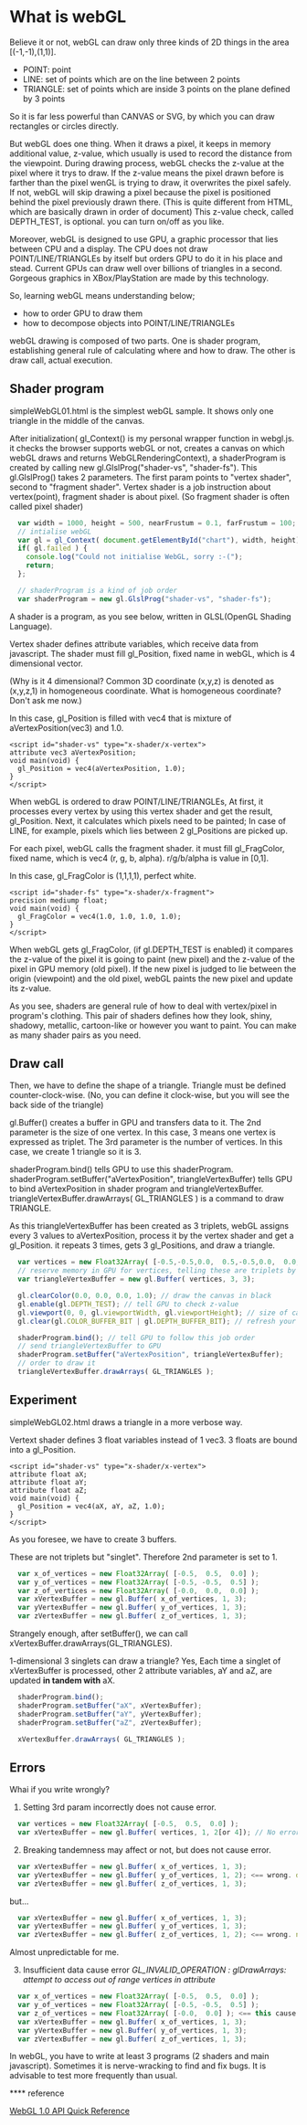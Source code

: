 # What is webGL

Believe it or not, webGL can draw only three kinds of 2D things in the area [(-1,-1),(1,1)].

* POINT: point
* LINE: set of points which are on the line between 2 points
* TRIANGLE: set of points which are inside 3 points on the plane defined by 3 points

So it is far less powerful than CANVAS or SVG, by which you can draw rectangles or circles directly.

But webGL does one thing.
When it draws a pixel, it keeps in memory additional value, z-value, which usually is used to record the distance from the viewpoint.
During drawing process, webGL checks the z-value at the pixel where it trys to draw.
If the z-value means the pixel drawn before is farther than the pixel wenGL is trying to draw, it overwrites the pixel safely.
If not, webGL will skip drawing a pixel because the pixel is positioned behind the pixel previously drawn there.
(This is quite different from HTML, which are basically drawn in order of document)
This z-value check, called DEPTH_TEST, is optional. you can turn on/off as you like.

Moreover, webGL is designed to use GPU, a graphic processor that lies between CPU and a display. The CPU does not draw POINT/LINE/TRIANGLEs by itself but orders GPU to do it in his place and stead. Current GPUs can draw well over billions of  triangles in a second. Gorgeous graphics in XBox/PlayStation are made by this technology.

So, learning webGL means understanding below;

* how to order GPU to draw them
* how to decompose objects into POINT/LINE/TRIANGLEs

webGL drawing is composed of two parts. One is shader program, establishing general rule of calculating where and how to draw. The other is draw call, actual execution.

## Shader program

simpleWebGL01.html is the simplest webGL sample. It shows only one triangle in the middle of the canvas.

After initialization( gl_Context() is my personal wrapper function in webgl.js. it checks the browser supports webGL or not, creates a canvas on which webGL draws and returns WebGLRenderingContext), a shaderProgram is created by calling new gl.GlslProg("shader-vs", "shader-fs"). This gl.GlslProg() takes 2 parameters. The first param points to "vertex shader", second to "fragment shader".
Vertex shader is a job instruction about vertex(point), fragment shader is about pixel. (So fragment shader is often called pixel shader)

```javascript
  var width = 1000, height = 500, nearFrustum = 0.1, farFrustum = 100;  
  // intialise webGL
  var gl = gl_Context( document.getElementById("chart"), width, height);
  if( gl.failed ) {
    console.log("Could not initialise WebGL, sorry :-(");
    return;
  };

  // shaderProgram is a kind of job order
  var shaderProgram = new gl.GlslProg("shader-vs", "shader-fs");
```

A shader is a program, as you see below, written in GLSL(OpenGL Shading Language).

Vertex shader defines attribute variables, which receive data from javascript.
The shader must fill gl_Position, fixed name in webGL, which is 4 dimensional vector.

(Why is it 4 dimensional? Common 3D coordinate (x,y,z) is denoted as (x,y,z,1) in homogeneous coordinate. What is homogeneous coordinate? Don't ask me now.)

In this case, gl_Position is filled with vec4 that is mixture of aVertexPosition(vec3) and 1.0.

```
<script id="shader-vs" type="x-shader/x-vertex">
attribute vec3 aVertexPosition;
void main(void) {
  gl_Position = vec4(aVertexPosition, 1.0);
}
</script>
```

When webGL is ordered to draw POINT/LINE/TRIANGLEs, At first, it processes every vertex by using this vertex shader and get the result, gl_Position. Next, it calculates which pixels need to be painted; In case of LINE, for example, pixels which lies between 2 gl_Positions are picked up.

For each pixel, webGL calls the fragment shader. it must fill gl_FragColor, fixed name, which is vec4 (r, g, b, alpha). r/g/b/alpha is value in [0,1].

In this case, gl_FragColor is (1,1,1,1), perfect white.

```
<script id="shader-fs" type="x-shader/x-fragment">
precision mediump float;
void main(void) {
  gl_FragColor = vec4(1.0, 1.0, 1.0, 1.0);
}
</script>
```

When webGL gets gl_FragColor, (if gl.DEPTH_TEST is enabled) it compares the z-value of the pixel it is going to paint (new pixel) and the z-value of the pixel in GPU memory (old pixel). If the new pixel is judged to lie between the origin (viewpoint) and the old pixel, webGL paints the new pixel and update its z-value.

As you see, shaders are general rule of how to deal with vertex/pixel in program's clothing. This pair of shaders defines how they look, shiny, shadowy, metallic, cartoon-like or however you want to paint. You can make as many shader pairs as you need.

## Draw call 

Then, we have to define the shape of a triangle.
Triangle must be defined counter-clock-wise. (No, you can define it clock-wise, but you will see the back side of the triangle) 

gl.Buffer() creates a buffer in GPU and transfers data to it.
The 2nd parameter is the size of one vertex. In this case, 3 means one vertex is expressed as triplet.
The 3rd parameter is the number of vertices. In this case, we create 1 triangle so it is 3. 

shaderProgram.bind() tells GPU to use this shaderProgram.
shaderProgram.setBuffer("aVertexPosition", triangleVertexBuffer) tells GPU to bind aVertexPosition in shader program and triangleVertexBuffer. triangleVertexBuffer.drawArrays( GL_TRIANGLES ) is a command to draw TRIANGLE.

As this triangleVertexBuffer has been created as 3 triplets, webGL assigns every 3 values to aVertexPosition, process it by the vertex shader and get a gl_Position. it repeats 3 times, gets 3 gl_Positions, and draw a triangle.

```javascript
  var vertices = new Float32Array( [-0.5,-0.5,0.0,  0.5,-0.5,0.0,  0.0,0.5,0.0] );
  // reserve memory in GPU for vertices, telling these are triplets by first 3, number of triplets by second 3.
  var triangleVertexBuffer = new gl.Buffer( vertices, 3, 3);

  gl.clearColor(0.0, 0.0, 0.0, 1.0); // draw the canvas in black
  gl.enable(gl.DEPTH_TEST); // tell GPU to check z-value
  gl.viewport(0, 0, gl.viewportWidth, gl.viewportHeight); // size of canvas
  gl.clear(gl.COLOR_BUFFER_BIT | gl.DEPTH_BUFFER_BIT); // refresh your brain

  shaderProgram.bind(); // tell GPU to follow this job order
  // send triangleVertexBuffer to GPU
  shaderProgram.setBuffer("aVertexPosition", triangleVertexBuffer);
  // order to draw it
  triangleVertexBuffer.drawArrays( GL_TRIANGLES );
```

## Experiment

simpleWebGL02.html draws a triangle in a more verbose way.

Vertext shader defines 3 float variables instead of 1 vec3. 3 floats are bound into a gl_Position.

```
<script id="shader-vs" type="x-shader/x-vertex">
attribute float aX;
attribute float aY;
attribute float aZ;
void main(void) {
  gl_Position = vec4(aX, aY, aZ, 1.0);
}
</script>
```

As you foresee, we have to create 3 buffers.

These are not triplets but "singlet". Therefore 2nd parameter is set to 1.

```javascript
  var x_of_vertices = new Float32Array( [-0.5,  0.5,  0.0] );
  var y_of_vertices = new Float32Array( [-0.5, -0.5,  0.5] );
  var z_of_vertices = new Float32Array( [-0.0,  0.0,  0.0] );
  var xVertexBuffer = new gl.Buffer( x_of_vertices, 1, 3);
  var yVertexBuffer = new gl.Buffer( y_of_vertices, 1, 3);
  var zVertexBuffer = new gl.Buffer( z_of_vertices, 1, 3);
```

Strangely enough, after setBuffer(), we can call xVertexBuffer.drawArrays(GL_TRIANGLES).

1-dimensional 3 singlets can draw a triangle? Yes, Each time a singlet of xVertexBuffer is processed, other 2 attribute variables, aY and aZ, are updated **in tandem with** aX.

```javascript
  shaderProgram.bind();
  shaderProgram.setBuffer("aX", xVertexBuffer);
  shaderProgram.setBuffer("aY", yVertexBuffer);
  shaderProgram.setBuffer("aZ", zVertexBuffer);

  xVertexBuffer.drawArrays( GL_TRIANGLES );
```

## Errors

Whai if you write wrongly?

1. Setting 3rd param incorrectly does not cause error.

```javascript
  var vertices = new Float32Array( [-0.5,  0.5,  0.0] );
  var xVertexBuffer = new gl.Buffer( vertices, 1, 2[or 4]); // No error
```

2. Breaking tandemness may affect or not, but does not cause error.

```javascript
  var xVertexBuffer = new gl.Buffer( x_of_vertices, 1, 3);
  var yVertexBuffer = new gl.Buffer( y_of_vertices, 1, 2); <== wrong. draw a triangle
  var zVertexBuffer = new gl.Buffer( z_of_vertices, 1, 3);
```
but...

```javascript
  var xVertexBuffer = new gl.Buffer( x_of_vertices, 1, 3);
  var yVertexBuffer = new gl.Buffer( y_of_vertices, 1, 3);
  var zVertexBuffer = new gl.Buffer( z_of_vertices, 1, 2); <== wrong. not draw a triangle
```
Almost unpredictable for me.

3. Insufficient data cause error *GL_INVALID_OPERATION : glDrawArrays: attempt to access out of range vertices in attribute*

```javascript
  var x_of_vertices = new Float32Array( [-0.5,  0.5,  0.0] );
  var y_of_vertices = new Float32Array( [-0.5, -0.5,  0.5] );
  var z_of_vertices = new Float32Array( [-0.0,  0.0] ); <== this cause error at draw call
  var xVertexBuffer = new gl.Buffer( x_of_vertices, 1, 3);
  var yVertexBuffer = new gl.Buffer( y_of_vertices, 1, 3);
  var zVertexBuffer = new gl.Buffer( z_of_vertices, 1, 3);
```

In webGL, you have to write at least 3 programs (2 shaders and main javascript).
Sometimes it is nerve-wracking to find and fix bugs. It is advisable to test more frequently than usual.

**** reference 

[WebGL 1.0 API Quick Reference](https://www.khronos.org/files/webgl/webgl-reference-card-1_0.pdf)

